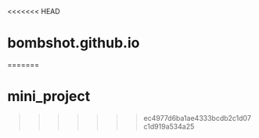 <<<<<<< HEAD
# bombshot.github.io
=======
# mini_project
>>>>>>> ec4977d6ba1ae4333bcdb2c1d07c1d919a534a25
